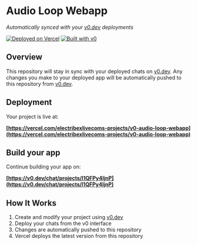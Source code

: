 # Audio Loop Webapp

*Automatically synced with your [v0.dev](https://v0.dev) deployments*

[![Deployed on Vercel](https://img.shields.io/badge/Deployed%20on-Vercel-black?style=for-the-badge&logo=vercel)](https://vercel.com/electribexlivecoms-projects/v0-audio-loop-webapp)
[![Built with v0](https://img.shields.io/badge/Built%20with-v0.dev-black?style=for-the-badge)](https://v0.dev/chat/projects/I1QFPy4IjnP)

## Overview

This repository will stay in sync with your deployed chats on [v0.dev](https://v0.dev).
Any changes you make to your deployed app will be automatically pushed to this repository from [v0.dev](https://v0.dev).

## Deployment

Your project is live at:

**[https://vercel.com/electribexlivecoms-projects/v0-audio-loop-webapp](https://vercel.com/electribexlivecoms-projects/v0-audio-loop-webapp)**

## Build your app

Continue building your app on:

**[https://v0.dev/chat/projects/I1QFPy4IjnP](https://v0.dev/chat/projects/I1QFPy4IjnP)**

## How It Works

1. Create and modify your project using [v0.dev](https://v0.dev)
2. Deploy your chats from the v0 interface
3. Changes are automatically pushed to this repository
4. Vercel deploys the latest version from this repository